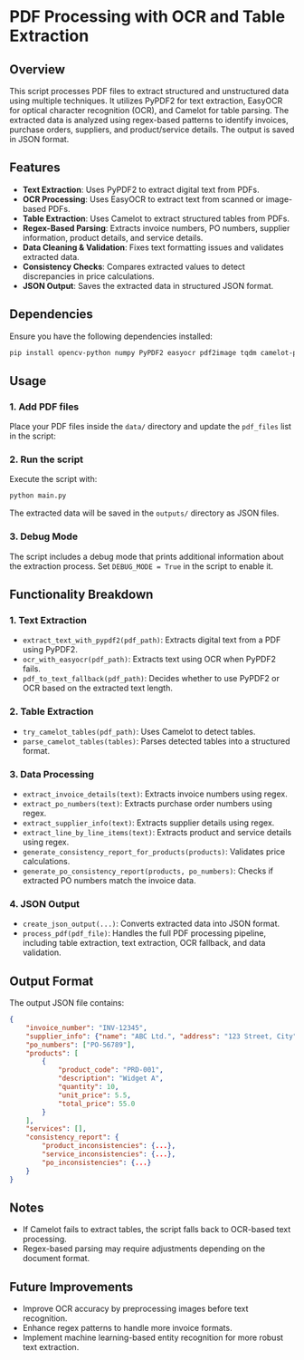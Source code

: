 # PDF Processing with OCR and Table Extraction

## Overview
This script processes PDF files to extract structured and unstructured data using multiple techniques. It utilizes PyPDF2 for text extraction, EasyOCR for optical character recognition (OCR), and Camelot for table parsing. The extracted data is analyzed using regex-based patterns to identify invoices, purchase orders, suppliers, and product/service details. The output is saved in JSON format.

## Features
- **Text Extraction**: Uses PyPDF2 to extract digital text from PDFs.
- **OCR Processing**: Uses EasyOCR to extract text from scanned or image-based PDFs.
- **Table Extraction**: Uses Camelot to extract structured tables from PDFs.
- **Regex-Based Parsing**: Extracts invoice numbers, PO numbers, supplier information, product details, and service details.
- **Data Cleaning & Validation**: Fixes text formatting issues and validates extracted data.
- **Consistency Checks**: Compares extracted values to detect discrepancies in price calculations.
- **JSON Output**: Saves the extracted data in structured JSON format.

## Dependencies
Ensure you have the following dependencies installed:
```sh
pip install opencv-python numpy PyPDF2 easyocr pdf2image tqdm camelot-py
```

## Usage
### 1. Add PDF files
Place your PDF files inside the `data/` directory and update the `pdf_files` list in the script:

### 2. Run the script
Execute the script with:
```sh
python main.py
```
The extracted data will be saved in the `outputs/` directory as JSON files.

### 3. Debug Mode
The script includes a debug mode that prints additional information about the extraction process. Set `DEBUG_MODE = True` in the script to enable it.

## Functionality Breakdown
### 1. Text Extraction
- `extract_text_with_pypdf2(pdf_path)`: Extracts digital text from a PDF using PyPDF2.
- `ocr_with_easyocr(pdf_path)`: Extracts text using OCR when PyPDF2 fails.
- `pdf_to_text_fallback(pdf_path)`: Decides whether to use PyPDF2 or OCR based on the extracted text length.

### 2. Table Extraction
- `try_camelot_tables(pdf_path)`: Uses Camelot to detect tables.
- `parse_camelot_tables(tables)`: Parses detected tables into a structured format.

### 3. Data Processing
- `extract_invoice_details(text)`: Extracts invoice numbers using regex.
- `extract_po_numbers(text)`: Extracts purchase order numbers using regex.
- `extract_supplier_info(text)`: Extracts supplier details using regex.
- `extract_line_by_line_items(text)`: Extracts product and service details using regex.
- `generate_consistency_report_for_products(products)`: Validates price calculations.
- `generate_po_consistency_report(products, po_numbers)`: Checks if extracted PO numbers match the invoice data.

### 4. JSON Output
- `create_json_output(...)`: Converts extracted data into JSON format.
- `process_pdf(pdf_file)`: Handles the full PDF processing pipeline, including table extraction, text extraction, OCR fallback, and data validation.

## Output Format
The output JSON file contains:
```json
{
    "invoice_number": "INV-12345",
    "supplier_info": {"name": "ABC Ltd.", "address": "123 Street, City"},
    "po_numbers": ["PO-56789"],
    "products": [
        {
            "product_code": "PRD-001",
            "description": "Widget A",
            "quantity": 10,
            "unit_price": 5.5,
            "total_price": 55.0
        }
    ],
    "services": [],
    "consistency_report": {
        "product_inconsistencies": {...},
        "service_inconsistencies": {...},
        "po_inconsistencies": {...}
    }
}
```

## Notes
- If Camelot fails to extract tables, the script falls back to OCR-based text processing.
- Regex-based parsing may require adjustments depending on the document format.

## Future Improvements
- Improve OCR accuracy by preprocessing images before text recognition.
- Enhance regex patterns to handle more invoice formats.
- Implement machine learning-based entity recognition for more robust text extraction.



